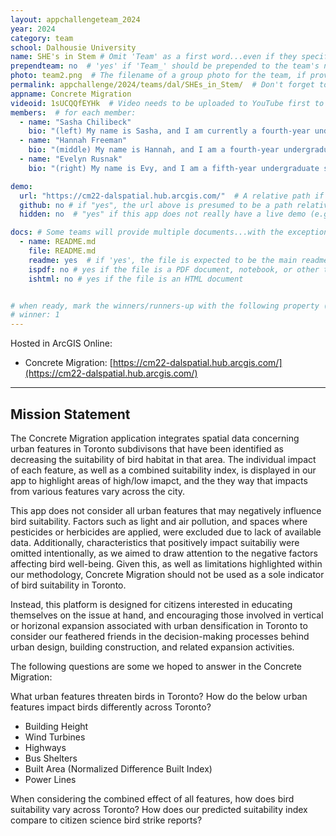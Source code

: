 ```yaml
---
layout: appchallengeteam_2024
year: 2024
category: team
school: Dalhousie University
name: SHE's in Stem # Omit 'Team' as a first word...even if they specifically named themselves "Team X"
prependteam: no  # 'yes' if 'Team_' should be prepended to the team's name (i.e., they specifically named themselves "Team X" instead of just "X")
photo: team2.png  # The filename of a group photo for the team, if provided (e.g., team.jpg)...expected to be located inside the images folder in the team's repo.
permalink: appchallenge/2024/teams/dal/SHEs_in_Stem/  # Don't forget to update the school short-code in the URL...
appname: Concrete Migration
videoid: 1sUCQQfEYHk  # Video needs to be uploaded to YouTube first to get this ID
members:  # for each member:
  - name: "Sasha Chilibeck"
    bio: "(left) My name is Sasha, and I am currently a fourth-year undergraduate student studying Environmental Science and Biology at Dalhousie University, with specialization in GIS and Environmental Impact Assessment. Throughout my studies, I’ve greatly enjoyed exploring GIS applications and remote sensing to enhance my research interests, particularly in wetland and bird conservation. I hope to enhance my technical skills to help me pursue a competitive Master’s program in the realm of ornithology. When not in a study lounge, I can be found making artwork, reading, hiking, or birdwatching."
  - name: "Hannah Freeman"
    bio: "(middle) My name is Hannah, and I am a fourth-year undergraduate student completing my Bachelor of Science Honours degree in Environmental Science with certificates in GIS and Environmental Impact Assessment. My thesis relates to measuring reproductive activity of Olive-sided Flycatcher, a bird SAR, that inhabit forests harvested using best management practices. I am passionate about avian conservation and discovering more about the ways that GIS can be used to advance our understanding of habitat suitability and migratory flyways."
  - name: "Evelyn Rusnak"
    bio: "(right) My name is Evy, and I am a fifth-year undergraduate student at Dalhousie University completing an Honours degree in Environmental Sciences and Marine Biology. My honours thesis uses remote sensing methodologies to assess the impacts of forest management practices on forest stand albedo and surface temperatures. On the weekends I love to surf and snowboard around Nova Scotia or curl up with a good murder mystery and some popcorn. I am passionate about using GIS techniques to inform conservation and policy, and I hope to continue this work in graduate school (ideally somewhere with waves!)."

demo:
  url: "https://cm22-dalspatial.hub.arcgis.com/"  # A relative path if hosted from the team's folder in the GitHub repo, otherwise a full url (and specify "no" for the github property below)
  github: no # if "yes", the url above is presumed to be a path relative to the gh_pages URL for the team in GitHub...otherwise, a full URL is expected.
  hidden: no  # "yes" if this app does not really have a live demo (e.g., mobile/AppStudio apps)

docs: # Some teams will provide multiple documents...with the exception of the README.md, these are generally expected to be in a docs/ subfolder of their repo
  - name: README.md
    file: README.md
    readme: yes  # if 'yes', the file is expected to be the main readme document at the root of the team's repository
    ispdf: no # yes if the file is a PDF document, notebook, or other type of file (since the filename will need to be appended to the URL)
    ishtml: no # yes if the file is an HTML document


# when ready, mark the winners/runners-up with the following property (1, 2 or 3 for winners and first/second runners-up):
# winner: 1
---
```


Hosted in ArcGIS Online:

- Concrete Migration: [https://cm22-dalspatial.hub.arcgis.com/](https://cm22-dalspatial.hub.arcgis.com/)

---

## Mission Statement

The Concrete Migration application integrates spatial data concerning urban features in Toronto subdivisons that have been identified as decreasing the suitability of bird habitat in that area. The individual impact of each feature, as well as a combined suitability index, is displayed in our app to highlight areas of high/low imapct, and the they way that impacts from various features vary across the city. 

This app does not consider all urban features that may negatively influence bird suitability. Factors such as light and air pollution, and spaces where pesticides or herbicides are applied, were excluded due to lack of available data. Additionally, characteristics that positively impact suitabiliy were omitted intentionally, as we aimed to draw attention to the negative factors affecting bird well-being. Given this, as well as limitations highlighted within our methodology, Concrete Migration should not be used as a sole indicator of bird suitability in Toronto. 

Instead, this platform is designed for citizens interested in educating themselves on the issue at hand, and encouraging those involved in vertical or horizonal expansion associated with urban densification in Toronto to consider our feathered friends in the decision-making processes behind urban design, building construction, and related expansion activities. 

The following questions are some we hoped to answer in the Concrete Migration: 

What urban features threaten birds in Toronto? 
How do the below urban features impact birds differently across Toronto? 
- Building Height 
- Wind Turbines 
- Highways 
- Bus Shelters 
- Built Area (Normalized Difference Built Index) 
- Power Lines 

When considering the combined effect of all features, how does bird suitability vary across Toronto? 
How does our predicted suitability index compare to citizen science bird strike reports?